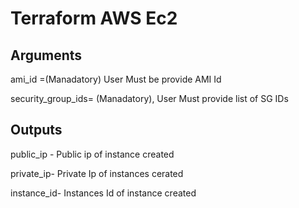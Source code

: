 # Terraform AWS Ec2

## Arguments

ami_id =(Manadatory) User Must be provide AMI Id

security_group_ids= (Manadatory), User Must provide list of SG IDs

## Outputs

public_ip - Public ip of instance created

private_ip-  Private Ip of instances cerated

instance_id- Instances Id of instance created